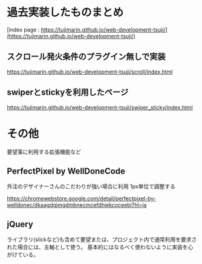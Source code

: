 # 過去実装したものまとめ

[index page : https://tujimarin.github.io/web-development-tsuji/](https://tujimarin.github.io/web-development-tsuji/)

## スクロール発火条件のプラグイン無しで実装

<https://tujimarin.github.io/web-development-tsuji/scroll/index.html>

## swiperとstickyを利用したページ

<https://tujimarin.github.io/web-development-tsuji/swiper_sticky/index.html>

# その他

要望事に利用する拡張機能など

## PerfectPixel by WellDoneCode

外注のデザイナーさんのこだわりが強い場合に利用
1px単位で調整する

<https://chromewebstore.google.com/detail/perfectpixel-by-welldonec/dkaagdgjmgdmbnecmcefdhjekcoceebi?hl=ja>

## jQuery

ライブラリ(slickなど)も含めて要望または、プロジェクト内で通常利用を要求された場合には、主軸として使う。
基本的にはなるべく使わないように実装を心がけている。
